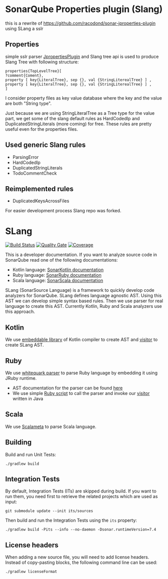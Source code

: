 
# SonarQube Properties plugin (Slang)

this is a rewrite of https://github.com/racodond/sonar-jproperties-plugin using SLang a sslr

## Properties 


simple sslr parser [JpropertiesPlugin](https://docs.sonarqube.org/display/PLUG/SonarKotlin) and Slang tree api is used to produce Slang Tree with following structure:

    properties{TopLevelTree}[
    ?comment{Coment},
    property [ key{LiteralTree}, sep {}, val {StringLiterealTree} ] ,
    property [ key{LiteralTree}, sep {}, val {StringLiterealTree} ] ,
    ]

I consider property files as key value database where the key and the value are both "String type".

Just because we are using StringLiteralTree  as a Tree type for the value part, we get some of the slang default rules as HardCodedIp and DuplicatedStringLiterals (more coming) for free. 
These rules are pretty useful even for the properties files. 

## Used generic Slang rules

* ParsingError
* HardCodedIp
* DuplicatedStringLiterals
* TodoCommentCheck

## Reimplemented rules
* DuplicatedKeysAcrossFiles

For easier development process Slang repo was forked.

# SLang

[![Build Status](https://travis-ci.org/SonarSource/slang.svg?branch=master)](https://travis-ci.org/SonarSource/slang)
[![Quality Gate](https://sonarcloud.io/api/project_badges/measure?project=org.sonarsource.slang%3Aslang&metric=alert_status)](https://sonarcloud.io/dashboard?id=org.sonarsource.slang%3Aslang) [![Coverage](https://sonarcloud.io/api/project_badges/measure?project=org.sonarsource.slang%3Aslang&metric=coverage)](https://sonarcloud.io/component_measures/domain/Coverage?id=org.sonarsource.slang%3Aslang)

This is a developer documentation. If you want to analyze source code in SonarQube read one of the following documentations:

* Kotlin language: [SonarKotlin documentation](https://docs.sonarqube.org/display/PLUG/SonarKotlin)
* Ruby language: [SonarRuby documentation](https://docs.sonarqube.org/display/PLUG/SonarRuby)
* Scala language: [SonarScala documentation](https://docs.sonarqube.org/display/PLUG/SonarRuby)

SLang (SonarSource Language) is a framework to quickly develop code analyzers for SonarQube. SLang defines language agnostic AST. Using this AST
we can develop simple syntax based rules. Then we use parser for real language to create this AST. Currently Kotlin, Ruby and Scala 
analyzers use this approach.

## Kotlin

We use [embeddable library](https://search.maven.org/artifact/org.jetbrains.kotlin/kotlin-compiler-embeddable/1.2.61/jar) of Kotlin compiler to create AST and [visitor](sonar-kotlin-plugin/src/main/java/org/sonarsource/kotlin/converter/KotlinTreeVisitor.java) to create SLang AST.

## Ruby

We use [whitequark parser](https://github.com/whitequark/parser) to parse Ruby language by embedding it using JRuby runtime.

* AST documentation for the parser can be found [here](https://github.com/whitequark/parser/blob/master/doc/AST_FORMAT.md)
* We use simple [Ruby script](sonar-ruby-plugin/src/main/resources/whitequark_parser_init.rb) to call the parser and invoke our [visitor](sonar-ruby-plugin/src/main/java/org/sonarsource/ruby/converter/RubyVisitor.java) written in Java 

## Scala

We use [Scalameta](https://scalameta.org/) to parse Scala language.

## Building

Build and run Unit Tests:

    ./gradlew build

## Integration Tests

By default, Integration Tests (ITs) are skipped during build.
If you want to run them, you need first to retrieve the related projects which are used as input:

    git submodule update --init its/sources

Then build and run the Integration Tests using the `its` property:

    ./gradlew build -Pits --info --no-daemon -Dsonar.runtimeVersion=7.4

## License headers

When adding a new source file, you will need to add license headers. Instead of copy-pasting blocks, the following command line can be used:

    ./gradlew licenseFormat
